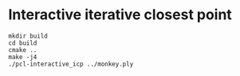 # Interactive iterative closest point

    mkdir build
    cd build
    cmake ..
    make -j4
    ./pcl-interactive_icp ../monkey.ply